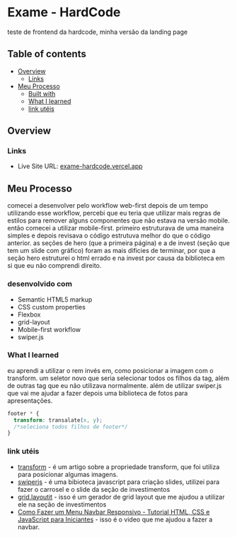 # Exame - HardCode

teste de frontend da hardcode, minha versão da landing page

## Table of contents

- [Overview](#overview)
  - [Links](#links)
- [Meu Processo](#Meu-Processo)
  - [Built with](#built-with)
  - [What I learned](#what-i-learned)
  - [link utéis](#link-utéis)

## Overview

### Links

- Live Site URL: [exame-hardcode.vercel.app](http://exame-hardcode.vercel.app/ 'exame-hardcode.vercel.app')

## Meu Processo

comecei a desenvolver pelo workflow web-first depois de um tempo utilizando esse workflow, percebi que eu teria que utilizar mais regras de estilos para remover alguns componentes que não estava na versão mobile. então comecei a utilizar mobile-first. primeiro estruturava de uma maneira simples e depois revisava o código estrutuva melhor do que o código anterior. as seções de hero (que a primeira página) e a de invest (seção que tem um slide com gráfico) foram as mais dificies de terminar, por que a seção hero estruturei o html errado e na invest por causa da biblioteca em si que eu não comprendi direito.

### desenvolvido com

- Semantic HTML5 markup
- CSS custom properties
- Flexbox
- grid-layout
- Mobile-first workflow
- swiper.js

### What I learned

eu aprendi a utilizar o rem invés em, como posicionar a imagem com o transform. um seletor novo que seria selecionar todos os filhos da tag, além de outras tag que eu não utilizava normalmente. além de utilizar swiper.js que vai me ajudar a fazer depois uma biblioteca de fotos para apresentações.

```css
footer * {
  transform: transalate(x, y);
  /*seleciona todos filhos de footer*/
}
```

### link utéis

- [transform](https://developer.mozilla.org/pt-BR/docs/Web/CSS/transform) - é um artigo sobre a propriedade transform, que foi utiliza para posicionar algumas imagens.
- [swiperjs](https://swiperjs.com) - é uma bibioteca javascript para criação slides, utilizei para fazer o carrosel e o slide da seção de investimentos
- [grid.layoutit](https://grid.layoutit.com/) - isso é um gerador de grid layout que me ajudou a utilizar ele na seção de investimentos
- [Como Fazer um Menu Navbar Responsivo - Tutorial HTML, CSS e JavaScript para Iniciantes](https://youtu.be/bHRXRYTppHM) - isso é o video que me ajudou a fazer a navbar.
